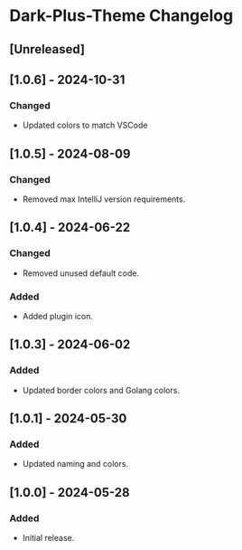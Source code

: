 <!-- Keep a Changelog guide -> https://keepachangelog.com -->

# Dark-Plus-Theme Changelog

## [Unreleased]

## [1.0.6] - 2024-10-31

### Changed

- Updated colors to match VSCode

## [1.0.5] - 2024-08-09

### Changed

- Removed max IntelliJ version requirements.

## [1.0.4] - 2024-06-22

### Changed

- Removed unused default code.

### Added

- Added plugin icon.

## [1.0.3] - 2024-06-02

### Added

- Updated border colors and Golang colors.

## [1.0.1] - 2024-05-30

### Added

- Updated naming and colors.

## [1.0.0] - 2024-05-28

### Added

- Initial release.